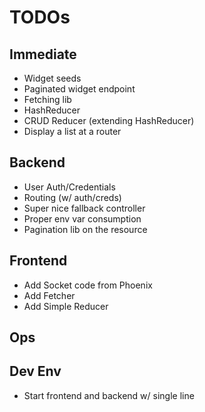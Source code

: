 # TODOs

## Immediate

- Widget seeds
- Paginated widget endpoint
- Fetching lib
- HashReducer
- CRUD Reducer (extending HashReducer)
- Display a list at a router

## Backend

- User Auth/Credentials
- Routing (w/ auth/creds)
- Super nice fallback controller
- Proper env var consumption
- Pagination lib on the resource

## Frontend

- Add Socket code from Phoenix
- Add Fetcher
- Add Simple Reducer

## Ops

## Dev Env

- Start frontend and backend w/ single line
